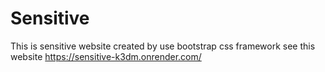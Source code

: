 # Sensitive
This is sensitive website
created by use bootstrap css framework
see this website https://sensitive-k3dm.onrender.com/
